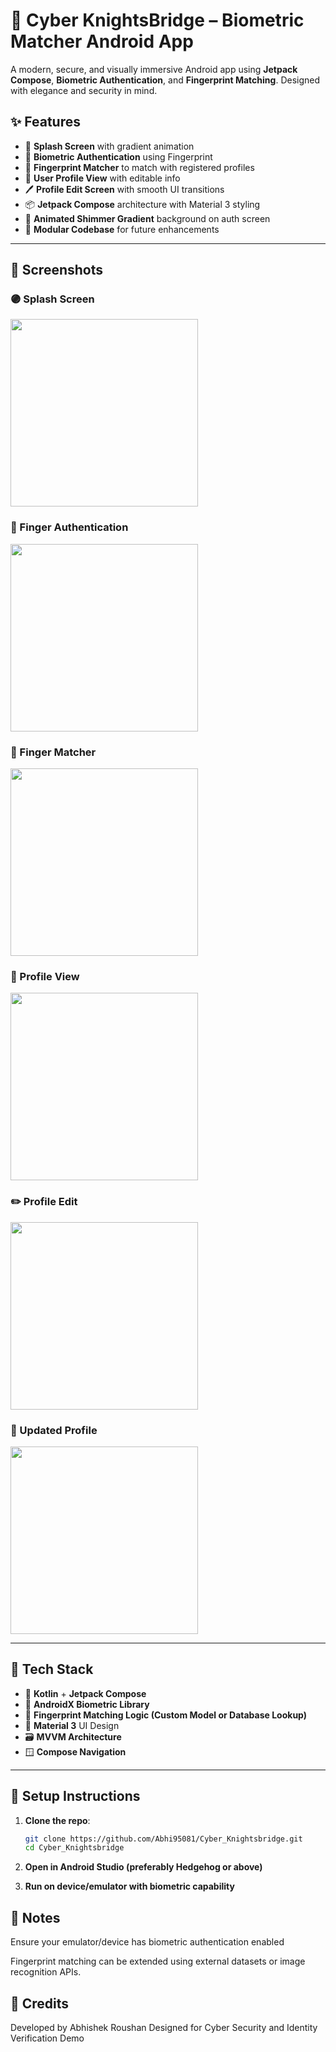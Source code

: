 
# 🔐 Cyber KnightsBridge – Biometric Matcher Android App

A modern, secure, and visually immersive Android app using **Jetpack Compose**, **Biometric Authentication**, and **Fingerprint Matching**. Designed with elegance and security in mind.

## ✨ Features

- 🚀 **Splash Screen** with gradient animation  
- 🔐 **Biometric Authentication** using Fingerprint  
- 🧠 **Fingerprint Matcher** to match with registered profiles  
- 👤 **User Profile View** with editable info  
- 🖊️ **Profile Edit Screen** with smooth UI transitions  
- 📦 **Jetpack Compose** architecture with Material 3 styling  
- 🌈 **Animated Shimmer Gradient** background on auth screen  
- 📁 **Modular Codebase** for future enhancements

---

## 📸 Screenshots

### 🟣 Splash Screen
<img src="https://github.com/user-attachments/assets/7604b248-c999-4aa8-aa1c-dc78b3885b36" width="300"/>

### 🔐 Finger Authentication
<img src="https://github.com/user-attachments/assets/f8cfa164-1f83-4f71-a5c3-8ad25041f15c" width="300"/>

### 🧠 Finger Matcher
<img src="https://github.com/user-attachments/assets/b6ba9261-73ab-49d6-843e-a85de995fcf5" width="300"/>

### 👤 Profile View
<img src="https://github.com/user-attachments/assets/dbe6e865-290b-4054-9c0e-dff26656d591" width="300"/>

### ✏️ Profile Edit
<img src="https://github.com/user-attachments/assets/f4216c34-8dc9-4603-b66f-6723662c0b19" width="300"/>

### 🔄 Updated Profile
<img src="https://github.com/user-attachments/assets/f6ea6aa2-66cf-4a92-a1de-3ba5795570c9" width="300"/>

---

## 🧰 Tech Stack

- 💙 **Kotlin** + **Jetpack Compose**
- 📱 **AndroidX Biometric Library**
- 🧠 **Fingerprint Matching Logic (Custom Model or Database Lookup)**
- 🎨 **Material 3** UI Design
- 🗃️ **MVVM Architecture**
- 🪟 **Compose Navigation**

---

## 🔧 Setup Instructions

1. **Clone the repo**:
   ```bash
   git clone https://github.com/Abhi95081/Cyber_Knightsbridge.git
   cd Cyber_Knightsbridge
2. **Open in Android Studio (preferably Hedgehog or above)**

3. **Run on device/emulator with biometric capability**

## 📌 Notes
Ensure your emulator/device has biometric authentication enabled

Fingerprint matching can be extended using external datasets or image recognition APIs.

## 🙌 Credits
Developed by Abhishek Roushan
Designed for Cyber Security and Identity Verification Demo




